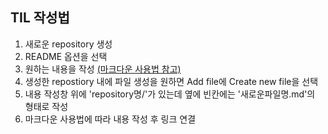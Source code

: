 ## TIL 작성법

1. 새로운 repository 생성
2. README 옵션을 선택
3. 원하는 내용을 작성 [(마크다운 사용법 참고)](https://gist.github.com/ihoneymon/652be052a0727ad59601)
4. 생성한 repostiory 내에 파일 생성을 원하면 Add file에 Create new file을 선택
5. 내용 작성창 위에 'repository명/'가 있는데 옆에 빈칸에는 '새로운파일명.md'의 형태로 작성
6. 마크다운 사용법에 따라 내용 작성 후 링크 연결
